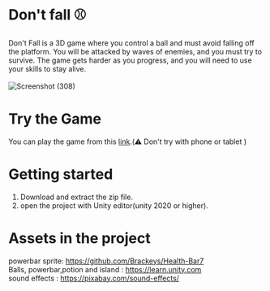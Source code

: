# Don't fall ⚾

Don't Fall is a 3D game where you control a ball and must avoid falling off the platform. You will be attacked by waves of enemies, and you must try to survive. The game gets harder as you progress, and you will need to use your skills to stay alive.
 <br>
 <br>
![Screenshot (308)](https://github.com/MohammadGhaderi0/Don-t-fall/assets/107918334/78d51cd1-3df4-4020-b7b9-88496ec5bed0)
<br>
# Try the Game
You can play the game from this [link](https://codilla.ir/don-t-fall/).(⚠️ Don't try with phone or tablet )
<br>
# Getting started
1. Download and extract the zip file.
2. open the project with Unity editor(unity 2020 or higher).
# Assets in the project
  powerbar sprite: https://github.com/Brackeys/Health-Bar7<br>
  Balls, powerbar,potion and island : https://learn.unity.com<br>
  sound effects : https://pixabay.com/sound-effects/
